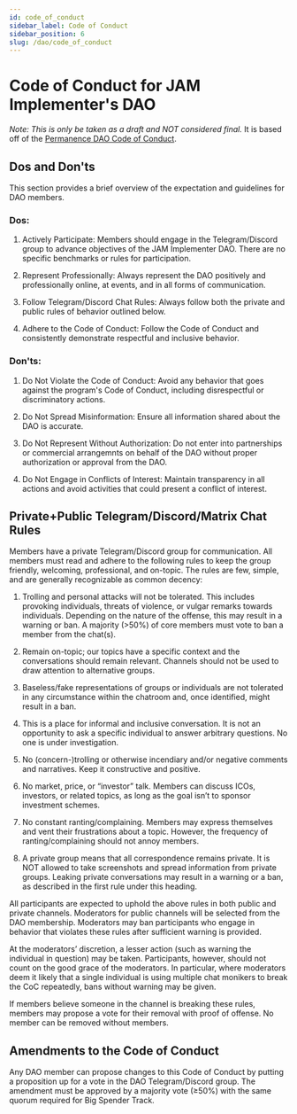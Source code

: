 ```yaml
---
id: code_of_conduct
sidebar_label: Code of Conduct
sidebar_position: 6
slug: /dao/code_of_conduct
---
```


#  Code of Conduct for JAM Implementer's DAO

_Note: This is only be taken as a draft and *NOT* considered final._   It is based off of the [Permanence DAO Code of Conduct](https://docs.permanence.io/code_of_conduct.html_).

## Dos and Don'ts

This section provides a brief overview of the expectation and guidelines for DAO members.  

### Dos:

1. Actively Participate: Members should engage in the Telegram/Discord group to advance objectives of the JAM Implementer DAO.  There are no specific benchmarks or rules for participation.

2. Represent Professionally: Always represent the DAO positively and professionally online, at events, and in all forms of communication.

3. Follow Telegram/Discord Chat Rules: Always follow both the private and public rules of behavior outlined below.

4. Adhere to the Code of Conduct: Follow the Code of Conduct and consistently demonstrate respectful and inclusive behavior.

### Don'ts:

1. Do Not Violate the Code of Conduct: Avoid any behavior that goes against the program's Code of Conduct, including disrespectful or discriminatory actions.

2. Do Not Spread Misinformation: Ensure all information shared about the DAO is accurate.

3. Do Not Represent Without Authorization: Do not enter into partnerships or commercial arrangemnts on behalf of the DAO without proper authorization or approval from the DAO.

4. Do Not Engage in Conflicts of Interest: Maintain transparency in all actions and avoid activities that could present a conflict of interest.

## Private+Public Telegram/Discord/Matrix Chat Rules

Members have a private Telegram/Discord group for communication.  All members must read and adhere to the following rules to keep the group friendly, welcoming, professional, and on-topic.  The rules are few, simple, and are generally recognizable as common decency:

1. Trolling and personal attacks will not be tolerated. This includes provoking individuals, threats of violence, or vulgar remarks towards individuals. Depending on the nature of the offense, this may result in a warning or ban. A majority (>50%) of core members must vote to ban a member from the chat(s).

2. Remain on-topic; our topics have a specific context and the conversations should remain relevant. Channels should not be used to draw attention to alternative groups.

3. Baseless/fake representations of groups or individuals are not tolerated in any circumstance within the chatroom and, once identified, might result in a ban.

4. This is a place for informal and inclusive conversation. It is not an opportunity to ask a specific individual to answer arbitrary questions. No one is under investigation.

5. No (concern-)trolling or otherwise incendiary and/or negative comments and narratives. Keep it constructive and positive.

6. No market, price, or “investor” talk. Members can discuss ICOs, investors, or related topics, as long as the goal isn’t to sponsor investment schemes.

7. No constant ranting/complaining. Members may express themselves and vent their frustrations about a topic. However, the frequency of ranting/complaining should not annoy members.

8. A private group means that all correspondence remains private. It is NOT allowed to take screenshots and spread information from private groups. Leaking private conversations may result in a warning or a ban, as described in the first rule under this heading.

All participants are expected to uphold the above rules in both public and private channels.  Moderators for public channels will be selected from the DAO membership.   Moderators may ban participants who engage in behavior that violates these rules after sufficient warning is provided.  

At the moderators’ discretion, a lesser action (such as warning the individual in question) may be taken. Participants, however, should not count on the good grace of the moderators. In particular, where moderators deem it likely that a single individual is using multiple chat monikers to break the CoC repeatedly, bans without warning may be given. 

If members believe someone in the channel is breaking these rules, members may propose a vote for their removal with proof of offense.  No member can be removed without members.

## Amendments to the Code of Conduct

Any DAO member can propose changes to this Code of Conduct by putting a proposition up for a vote in the DAO Telegram/Discord group. The amendment must be approved by a majority vote (≥50%) with the same quorum required for Big Spender Track.
